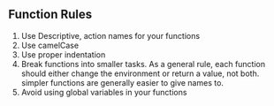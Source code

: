 ## Function Rules
  1. Use Descriptive, action names for your functions 
  2. Use camelCase
  3. Use proper indentation
  4. Break functions into smaller tasks. As a general rule, each function should either change the environment or return a value, not both. simpler functions are generally easier to give names to.
  5. Avoid using global variables in your functions